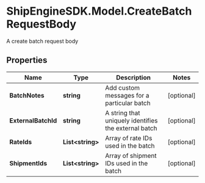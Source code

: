 # ShipEngineSDK.Model.CreateBatchRequestBody
A create batch request body

## Properties

Name | Type | Description | Notes
------------ | ------------- | ------------- | -------------
**BatchNotes** | **string** | Add custom messages for a particular batch | [optional] 
**ExternalBatchId** | **string** | A string that uniquely identifies the external batch | [optional] 
**RateIds** | **List&lt;string&gt;** | Array of rate IDs used in the batch | [optional] 
**ShipmentIds** | **List&lt;string&gt;** | Array of shipment IDs used in the batch | [optional] 

